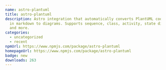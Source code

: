 ```yaml
---
name: astro-plantuml
title: astro-plantuml
description: Astro integration that automatically converts PlantUML code blocks
  in markdown to diagrams. Supports sequence, class, activity, state diagrams
  and more.
categories:
  - uncategorized
  - recent
npmUrl: https://www.npmjs.com/package/astro-plantuml
homepageUrl: https://www.npmjs.com/package/astro-plantuml
badge: new
downloads: 263
---
```

